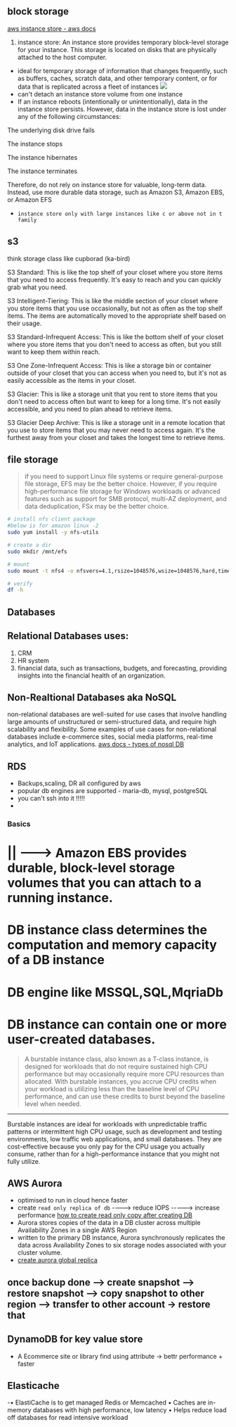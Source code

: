 ## block storage 
[aws instance store - aws docs](https://docs.aws.amazon.com/AWSEC2/latest/UserGuide/InstanceStorage.html)
1. instance store: An instance store provides temporary block-level storage for your instance. This storage is located on disks that are physically attached to the host computer.
-  ideal for temporary storage of information that changes frequently, such as buffers, caches, scratch data, and other temporary content, or for data that is replicated across a fleet of instances
![](https://docs.aws.amazon.com/images/AWSEC2/latest/UserGuide/images/instance_storage.png)
- can't detach an instance store volume from one instance 
- If an instance reboots (intentionally or unintentionally), data in the instance store persists. However, data in the instance store is lost under any of the following circumstances:

The underlying disk drive fails

The instance stops

The instance hibernates

The instance terminates

Therefore, do not rely on instance store for valuable, long-term data. Instead, use more durable data storage, such as Amazon S3, Amazon EBS, or Amazon EFS

- `instance store only with large instances like c or above not in t family`

## s3
think storage class like cupborad (ka-bird)

S3 Standard: This is like the top shelf of your closet where you store items that you need to access frequently. It's easy to reach and you can quickly grab what you need.

S3 Intelligent-Tiering: This is like the middle section of your closet where you store items that you use occasionally, but not as often as the top shelf items. The items are automatically moved to the appropriate shelf based on their usage.

S3 Standard-Infrequent Access: This is like the bottom shelf of your closet where you store items that you don't need to access as often, but you still want to keep them within reach.

S3 One Zone-Infrequent Access: This is like a storage bin or container outside of your closet that you can access when you need to, but it's not as easily accessible as the items in your closet.

S3 Glacier: This is like a storage unit that you rent to store items that you don't need to access often but want to keep for a long time. It's not easily accessible, and you need to plan ahead to retrieve items.

S3 Glacier Deep Archive: This is like a storage unit in a remote location that you use to store items that you may never need to access again. It's the furthest away from your closet and takes the longest time to retrieve items.

## file storage 
> if you need to support Linux file systems or require general-purpose file storage, EFS may be the better choice. However, if you require high-performance file storage for Windows workloads or advanced features such as support for SMB protocol, multi-AZ deployment, and data deduplication, FSx may be the better choice.

```sh
# install nfs client package 
#below is for amazon linux -2
sudo yum install -y nfs-utils

# create a dir 
sudo mkdir /mnt/efs

# mount 
sudo mount -t nfs4 -o nfsvers=4.1,rsize=1048576,wsize=1048576,hard,timeo=600,retrans=2 <EFS_DNS_NAME>:/ /mnt/efs

# verify
df -h
```

## Databases

## Relational Databases uses:
1. CRM 
2. HR system
3. financial data, such as transactions, budgets, and forecasting, providing insights into the financial health of an organization.

## Non-Realtional Databases aka NoSQL
 non-relational databases are well-suited for use cases that involve handling large amounts of unstructured or semi-structured data, and require high scalability and flexibility. Some examples of use cases for non-relational databases include e-commerce sites, social media platforms, real-time analytics, and IoT applications.
 [aws docs - types of nosql DB](https://aws.amazon.com/nosql/)

## RDS
- Backups,scaling, DR all configured by aws
- popular db engines are supported - maria-db, mysql, postgreSQL
- you can't ssh into it !!!!!
- 
### Basics

|| ---> Amazon EBS provides durable, block-level storage volumes that you can attach to a running instance.
==============================================================================
DB instance class determines the computation and memory capacity of a DB instance
======================================================
DB engine like MSSQL,SQL,MqriaDb
========================================================
DB instance can contain one or more user-created databases.
=========================================================


> A burstable instance class, also known as a T-class instance, is designed for workloads that do not require sustained high CPU performance but may occasionally require more CPU resources than allocated. With burstable instances, you accrue CPU credits when your workload is utilizing less than the baseline level of CPU performance, and can use these credits to burst beyond the baseline level when needed.
-----------------------------------------------------------------------------------------------------
Burstable instances are ideal for workloads with unpredictable traffic patterns or intermittent high CPU usage, such as development and testing environments, low traffic web applications, and small databases. They are cost-effective because you only pay for the CPU usage you actually consume, rather than for a high-performance instance that you might not fully utilize.

## AWS Aurora
- optimised to run in cloud hence faster 
- create `read only replica of db` ----> reduce IOPS -----> increase performance [how to create read only copy after creating DB](https://docs.aws.amazon.com/AmazonRDS/latest/UserGuide/USER_ReadRepl.html#USER_ReadRepl.Create)
- Aurora stores copies of the data in a DB cluster across multiple Availability Zones in a single AWS Region
- written to the primary DB instance, Aurora synchronously replicates the data across Availability Zones to six storage nodes associated with your cluster volume.
- [create aurora global replica](https://docs.aws.amazon.com/AmazonRDS/latest/AuroraUserGuide/aurora-global-database-getting-started.html)

## once backup done --> create snapshot --> restore snapshot --> copy snapshot to other region --> transfer to other account -> restore that

## DynamoDB for key value store
- A Ecommerce site or library find using attribute -> bettr performance + faster

## Elasticache
 -• ElastiCache is to get managed Redis or Memcached
• Caches are in-memory databases with high performance, low latency
• Helps reduce load off databases for read intensive workload



